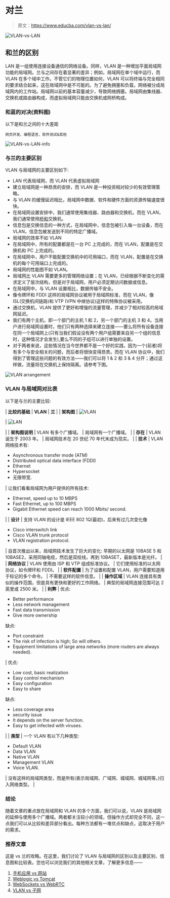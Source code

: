# 对兰

> 原文：<https://www.educba.com/vlan-vs-lan/>

![VLAN-vs-LAN](img/2c1d85f50595c000688c8d9c69ab5d89.png)



## 和兰的区别

LAN 是一组使用连接设备通信的网络设备。同样，VLAN 是一种增加平面局域网功能的局域网。兰与之间存在着显著的差异；例如，局域网在单个域中运行，而 VLAN 在多个域中工作。不管它们的物理位置如何，VLAN 可以将终端与完全相同的要求结合起来，这在局域网中是不可能的。为了避免拥塞和负载，网络被分成局域网内的工作站。局域网以前的基本容量减少，导致网络拥塞。局域网由集线器、交换机或路由器构成，而虚拟局域网只能由交换机或网桥构成。

### 和蓝的对决(资料图)

以下是和兰之间的十大差距

<small>网页开发、编程语言、软件测试&其他</small>

![VLAN-vs-LAN-info](img/cb993f434cba77680c4ffb212e37b962.png)



### 与兰的主要区别

VLAN 与局域网的主要区别如下:

*   LAN 代表局域网，而 VLAN 代表虚拟局域网
*   建立局域网是一种昂贵的安排，而 VLAN 是一种投资相对较少的有效管理策略。
*   与 VLAN 的缓慢延迟相比，局域网中数据、软件和硬件方面的资源传输速度很快。
*   在局域网设置安排中，我们通常使用集线器、路由器和交换机，而在 VLAN，我们通常使用[桥和](https://www.educba.com/bridge-vs-switch/)交换机。
*   信息包是交换信息的一种方式，在局域网中，信息包被引入每一台设备，而在 VLAN，信息包被发送到不同的特定广播域。
*   局域网的效率不如 VLAN
*   在局域网中，所有的配置都是在一台 PC 上完成的，而在 VLAN，配置是在交换机和 PC 上完成的。
*   在局域网中，用户不能配置交换机中的可用端口，而在 VLAN，配置是在交换机的每个可用端口上完成的。
*   局域网的性能图不如 VLAN。
*   局域网比 VLAN 需要更多的管理网络设置；在 VLAN，已经根据不断变化的需求定义了层次结构，但是对于局域网，用户必须定期访问数据或信息。
*   在局域网中，与 VLAN 设置相比，数据传输不安全。
*   像令牌环和 FDDI 这样的局域网协议被用于局域网标准，而在 VLAN，像 ISL(交换机间链路)和 VTP (VPN 中继协议)这样的特殊协议被采用。
*   通过交换机，VLAN 提供了更好和增强的流量管理，并减少了相对较高的局域网延迟。
*   我们有两个主机，即一个部门的主机 1 和 2，另一个部门的主机 3 和 4。当用户进行局域网设置时，他们只有两种选择来建立连接——要么将所有设备连接在同一个局域网上(只有当我们假设没有两个用户组需要来自另一个组的信息时，这种情况才会发生),要么不同的子组可以进行单独的设置。
*   对于两者来说，这些情况在当今世界都不是一个好的实践，因为一个(前者)将有多个与安全相关的问题，而后者将很快变得昂贵。而在 VLAN 协议中，我们得到了管理这些问题的有效方法——我们可以将 1 & 2 和 3 & 4 分开；通过这样做，流量将在交换机上保持隔离。请参考下图。

![VLAN arrangement ](img/19cedb6173efcac4bc864af8847d7285.png)



### VLAN 与局域网对比表

以下是与兰的主要比较:

| **比较的基础** | **VLAN** | **兰** |
| **架构图** | ![VLAN](img/49d24f11a6afe53de06ed2865f28fd7d.png)



 | ![LAN](img/b9ced59797cef087f83d1e34c84c8474.png)



 |
| **架构图说明** | VLAN 有多个广播域。 | 局域网有一个广播域。 |
| **存在** | VLAN 诞生于 2003 年。 | 局域网技术在 20 世纪 70 年代末成为现实。 |
| **技术** | VLAN 网络技术有:

*   Asynchronous transfer mode (ATM)
*   Distributed optical data interface (FDDI)
*   Ethernet
*   Hypersocket
*   无限带宽.

 | 让我们看看局域网为用户提供的所有技术:

*   Ethernet, speed up to 10 MBPS
*   Fast Ethernet, up to 100 MBPS
*   Gigabit Ethernet speed can reach 1000 Mbits/ second.

 |
| **设计** | 支持 VLAN 的设计是 IEEE 802 1Q(最初)，后来有过几次变化像

*   Cisco interswitch link
*   Cisco VLAN trunk protocol
*   VLAN registration protocol.

 | 自首次推出以来，局域网技术发生了巨大的变化:
早期的以太网是 10BASE 5 和 10BASE2，采用同轴电缆，然后是双绞线，再到 10BASET，最新版本是光纤。 |
| **网络协议** | VLAN 使用由 ISP 和 VTP 组成标准协议。 | 它们使用标准的以太网协议，如令牌环和 FDDI。 |
| **软件配置** | 为了设置和配置 VLAN，用户需要知道用于标记的多个命令。 | 不需要这样的软件信息。 |
| **操作区域** | VLAN 连接具有类似的操作范围，但是具有更快和更好的工作网络。 | 典型的局域网连接范围可达 2 英里或 2500 米。 |
| **利弊** | 优点:

*   Better performance
*   Less network management
*   Fast data transmission
*   Give more ownership

缺点:

*   Port constraint
*   The risk of infection is high; So will others.
*   Equipment limitations of large area networks (more routers are always needed).

 | 优点:

*   Low cost, basic realization
*   Easy control mechanism
*   Easy configuration
*   Easy to share

缺点:

*   Less coverage area
*   security issue
*   It depends on the server function.
*   Easy to get infected with viruses.

 |
| **类型** | 一个 VLAN 有以下几种类型:

*   Default VLAN
*   Data VLAN
*   Native VLAN
*   Management VLAN
*   Voice VLAN.

 | 没有这样的局域网类型，而是所有(表示局域网、广域网、城域网、城域网等。)归入网络类型。 |

### 结论

随着文章的重点放在局域网和 VLAN 的多个方面，我们可以说，VLAN 是局域网的延伸与使用多个广播域。两者都关注较小的领域，但操作方式却完全不同，这一点我们可以从比较和差异部分看出。每种方法都有一堆优点和缺点，这取决于用户的需求。

### 推荐文章

这是 vs 兰的攻略。在这里，我们讨论了 VLAN 与局域网的区别以及主要区别、信息图和比较表。您也可以浏览我们的其他相关文章，了解更多信息——

1.  [手机应用 vs 网站](https://www.educba.com/mobile-apps-vs-website/)
2.  [Weblogic vs Tomcat](https://www.educba.com/weblogic-vs-tomcat/)
3.  [WebSockets vs WebRTC](https://www.educba.com/websockets-vs-webrtc/)
4.  [VLAN vs 子网](https://www.educba.com/vlan-vs-subnet/)





